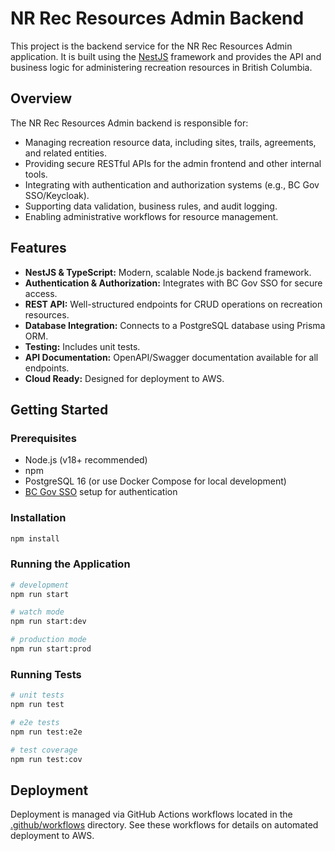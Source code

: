 # NR Rec Resources Admin Backend

This project is the backend service for the NR Rec Resources Admin application.
It is built using the [NestJS](https://nestjs.com/) framework and provides the
API and business logic for administering recreation resources in British
Columbia.

## Overview

The NR Rec Resources Admin backend is responsible for:

- Managing recreation resource data, including sites, trails, agreements, and
  related entities.
- Providing secure RESTful APIs for the admin frontend and other internal tools.
- Integrating with authentication and authorization systems (e.g., BC Gov
  SSO/Keycloak).
- Supporting data validation, business rules, and audit logging.
- Enabling administrative workflows for resource management.

## Features

- **NestJS & TypeScript:** Modern, scalable Node.js backend framework.
- **Authentication & Authorization:** Integrates with BC Gov SSO for secure
  access.
- **REST API:** Well-structured endpoints for CRUD operations on recreation
  resources.
- **Database Integration:** Connects to a PostgreSQL database using Prisma ORM.
- **Testing:** Includes unit tests.
- **API Documentation:** OpenAPI/Swagger documentation available for all
  endpoints.
- **Cloud Ready:** Designed for deployment to AWS.

## Getting Started

### Prerequisites

- Node.js (v18+ recommended)
- npm
- PostgreSQL 16 (or use Docker Compose for local development)
- [BC Gov SSO](../docs/auth/auth.md) setup for authentication

### Installation

```bash
npm install
```

### Running the Application

```bash
# development
npm run start

# watch mode
npm run start:dev

# production mode
npm run start:prod
```

### Running Tests

```bash
# unit tests
npm run test

# e2e tests
npm run test:e2e

# test coverage
npm run test:cov
```

## Deployment

Deployment is managed via GitHub Actions workflows located in the
[.github/workflows](../../.github/workflows) directory. See these workflows for
details on automated deployment to AWS.

